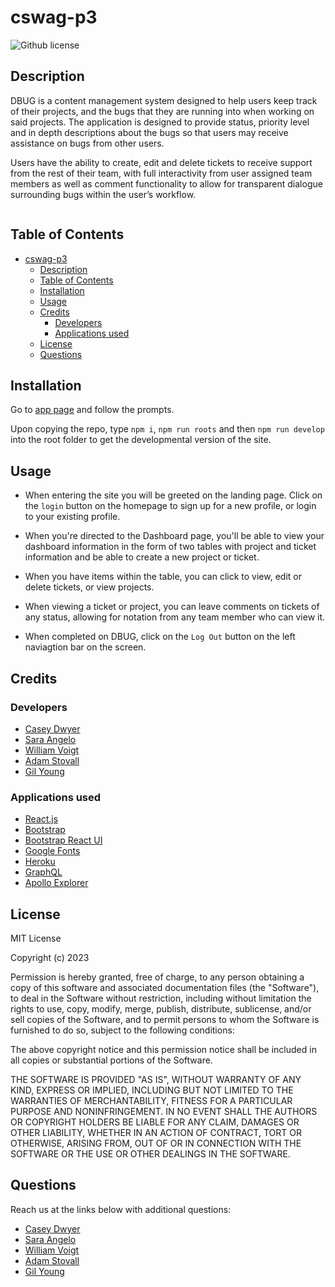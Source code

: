 # cswag-p3

![Github license](https://img.shields.io/static/v1?label=License&message=MIT&color=brightgreen)

## Description

DBUG is a content management system designed to help users keep track of their projects, and the bugs that they are running into when working on said projects. The application is designed to provide status, priority level and in depth descriptions about the bugs so that users may receive assistance on bugs from other users.

Users have the ability to create, edit and delete tickets to receive support from the rest of their team, with full interactivity from user assigned team members as well as comment functionality to allow for transparent dialogue surrounding bugs within the user’s workflow. 

![]()

## Table of Contents

- [cswag-p3](#cswag-p3)
  - [Description](#description)
  - [Table of Contents](#table-of-contents)
  - [Installation](#installation)
  - [Usage](#usage)
  - [Credits](#credits)
    - [Developers](#developers)
    - [Applications used](#applications-used)
  - [License](#license)
  - [Questions](#questions)

## Installation

Go to [app page](https:) and follow the prompts.

Upon copying the repo, type `npm i`, `npm run roots` and then `npm run develop` into the root folder to get the developmental version of the site.

## Usage

- When entering the site you will be greeted on the landing page. Click on the `login` button on the homepage to sign up for a new profile, or login to your existing profile.

- When you're directed to the Dashboard page, you'll be able to view your dashboard information in the form of two tables with project and ticket information and be able to create a new project or ticket. 

- When you have items within the table, you can click to view, edit or delete tickets, or view projects.

- When viewing a ticket or project, you can leave comments on tickets of any status, allowing for notation from any team member who can view it.

- When completed on DBUG, click on the `Log Out` button on the left naviagtion bar on the screen.

## Credits

### Developers

- [Casey Dwyer](https://github.com/exzilium)
- [Sara Angelo](https://github.com/saramangelo)
- [William Voigt](https://github.com/wvoigt722)
- [Adam Stovall](https://github.com/AHStovall)
- [Gil Young](https://github.com/aphexgil)

### Applications used

- [React.js](https://reactjs.org/)
- [Bootstrap](https://getbootstrap.com/)
- [Bootstrap React UI](https://react-bootstrap.github.io/)
- [Google Fonts](https://fonts.google.com/about)
- [Heroku](https://dashboard.heroku.com/)
- [GraphQL](https://graphql.org/)
- [Apollo Explorer](https://www.apollographql.com/)

## License

MIT License

Copyright (c) 2023

Permission is hereby granted, free of charge, to any person obtaining a copy
of this software and associated documentation files (the "Software"), to deal
in the Software without restriction, including without limitation the rights
to use, copy, modify, merge, publish, distribute, sublicense, and/or sell
copies of the Software, and to permit persons to whom the Software is
furnished to do so, subject to the following conditions:

The above copyright notice and this permission notice shall be included in all
copies or substantial portions of the Software.

THE SOFTWARE IS PROVIDED "AS IS", WITHOUT WARRANTY OF ANY KIND, EXPRESS OR
IMPLIED, INCLUDING BUT NOT LIMITED TO THE WARRANTIES OF MERCHANTABILITY,
FITNESS FOR A PARTICULAR PURPOSE AND NONINFRINGEMENT. IN NO EVENT SHALL THE
AUTHORS OR COPYRIGHT HOLDERS BE LIABLE FOR ANY CLAIM, DAMAGES OR OTHER
LIABILITY, WHETHER IN AN ACTION OF CONTRACT, TORT OR OTHERWISE, ARISING FROM,
OUT OF OR IN CONNECTION WITH THE SOFTWARE OR THE USE OR OTHER DEALINGS IN THE
SOFTWARE.

## Questions

Reach us at the links below with additional questions:

- [Casey Dwyer](https://github.com/exzilium)
- [Sara Angelo](https://github.com/saramangelo)
- [William Voigt](https://github.com/wvoigt722)
- [Adam Stovall](https://github.com/AHStovall)
- [Gil Young](https://github.com/aphexgil)
